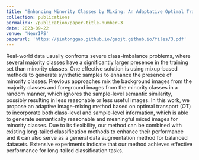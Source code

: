 ```yaml
---
title: "Enhancing Minority Classes by Mixing: An Adaptative Optimal Transport Approach for Long-tailed Classification"
collection: publications
permalink: /publication/paper-title-number-3
date: 2023-09-22
venue: 'NeurIPS'
paperurl: 'https://jintonggao.github.io/gaojt.github.io/files/3.pdf'
---
```


Real-world data usually confronts severe class-imbalance problems, where several majority classes have a significantly larger presence in the training set than minority classes. One effective solution is using mixup-based methods to generate synthetic samples to enhance the presence of minority classes. Previous approaches mix the background images from the majority classes and foreground images from the minority classes in a random manner, which ignores the sample-level semantic similarity, possibly resulting in less reasonable or less useful images. In this work, we propose an adaptive image-mixing method based on optimal transport (OT) to incorporate both class-level and sample-level information, which is able to generate semantically reasonable and meaningful mixed images for minority classes. Due to its flexibility, our method can be combined with existing long-tailed classification methods to enhance their performance and it can also serve as a general data augmentation method for balanced datasets. Extensive experiments indicate that our method achieves effective performance for long-tailed classification tasks.
